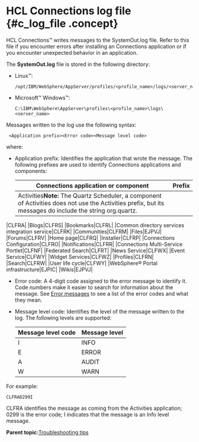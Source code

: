 # HCL Connections log file {#c_log_file .concept}

HCL Connections™ writes messages to the SystemOut.log file. Refer to this file if you encounter errors after installing an Connections application or if you encounter unexpected behavior in an application.

The **SystemOut.log** file is stored in the following directory:

-   Linux™:

    ```
    /opt/IBM/WebSphere/AppServer/profiles/<profile_name>/logs/<server_name>
    ```

-   Microsoft™ Windows™:

    ```
    C:\IBM\WebSphere\AppServer\profiles\<profile_name>\logs\<server_name>
    ```


Messages written to the log use the following syntax:

```
 <Application prefix><Error code><Message level code>
```

where:

-   Application prefix: Identifies the application that wrote the message. The following prefixes are used to identify Connections applications and components:

    |Connections application or component|Prefix|
    |------------------------------------|------|
    |Activities**Note:** The Quartz Scheduler, a component of Activities does not use the Activities prefix, but its messages do include the string org.quartz.

|CLFRA|
    |Blogs|CLFRS|
    |Bookmarks|CLFRL|
    |Common directory services integration service|CLFRK|
    |Communities|CLFRM|
    |Files|EJPVJ|
    |Forums|CLFRV|
    |Home page|CLFRQ|
    |Installer|CLFRP|
    |Connections Configuration|CLFRO|
    |Notifications|CLFRR|
    |Connections Multi-Service Portlet|CLFNF|
    |Federated Search|CLFRT|
    |News Service|CLFWX|
    |Event Service|CLFWY|
    |Widget Services|CLFWZ|
    |Profiles|CLFRN|
    |Search|CLFRW|
    |User life cycle|CLFWY|
    |WebSphere® Portal infrastructure|EJPIC|
    |Wikis|EJPVJ|

-   Error code: A 4-digit code assigned to the error message to identify it. Code numbers make it easier to search for information about the message. See [Error messages](c_error_codes.md) to see a list of the error codes and what they mean.
-   Message level code: Identifies the level of the message written to the log. The following levels are supported:

    |Message level code|Message level|
    |------------------|-------------|
    |I|INFO|
    |E|ERROR|
    |A|AUDIT|
    |W|WARN|


For example:

```
CLFRA0299I
```

CLFRA identifies the message as coming from the Activities application; 0299 is the error code; I indicates that the message is an Info level message.

**Parent topic:**[Troubleshooting tips](../troubleshoot/ts_c_ts_tips_overview.md)

